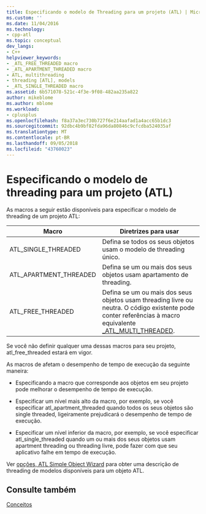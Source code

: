 ```yaml
---
title: Especificando o modelo de Threading para um projeto (ATL) | Microsoft Docs
ms.custom: ''
ms.date: 11/04/2016
ms.technology:
- cpp-atl
ms.topic: conceptual
dev_langs:
- C++
helpviewer_keywords:
- _ATL_FREE_THREADED macro
- _ATL_APARTMENT_THREADED macro
- ATL, multithreading
- threading [ATL], models
- _ATL_SINGLE_THREADED macro
ms.assetid: 6b571078-521c-4f3e-9f08-482aa235a822
author: mikeblome
ms.author: mblome
ms.workload:
- cplusplus
ms.openlocfilehash: f8a37a3ec730b727f6e214aafad1a4acc65b1dc3
ms.sourcegitcommit: 92dbc4b9bf82fda96da80846c9cfcdba524035af
ms.translationtype: MT
ms.contentlocale: pt-BR
ms.lasthandoff: 09/05/2018
ms.locfileid: "43760023"
---
```

# <a name="specifying-the-threading-model-for-a-project-atl"></a>Especificando o modelo de threading para um projeto (ATL)

As macros a seguir estão disponíveis para especificar o modelo de threading de um projeto ATL:

|Macro|Diretrizes para usar|
|-----------|--------------------------|
|ATL_SINGLE_THREADED|Defina se todos os seus objetos usam o modelo de threading único.|
|ATL_APARTMENT_THREADED|Defina se um ou mais dos seus objetos usam apartamento de threading.|
|ATL_FREE_THREADED|Defina se um ou mais dos seus objetos usam threading livre ou neutra. O código existente pode conter referências à macro equivalente [_ATL_MULTI_THREADED](reference/compiler-options-macros.md#_atl_multi_threaded).|

Se você não definir qualquer uma dessas macros para seu projeto, atl_free_threaded estará em vigor.

As macros de afetam o desempenho de tempo de execução da seguinte maneira:

- Especificando a macro que corresponde aos objetos em seu projeto pode melhorar o desempenho de tempo de execução.

- Especificar um nível mais alto da macro, por exemplo, se você especificar atl_apartment_threaded quando todos os seus objetos são single threaded, ligeiramente prejudicará o desempenho de tempo de execução.

- Especificar um nível inferior da macro, por exemplo, se você especificar atl_single_threaded quando um ou mais dos seus objetos usam apartment threading ou threading livre, pode fazer com que seu aplicativo falhe em tempo de execução.

Ver [opções, ATL Simple Object Wizard](../atl/reference/options-atl-simple-object-wizard.md) para obter uma descrição de threading de modelos disponíveis para um objeto ATL.

## <a name="see-also"></a>Consulte também

[Conceitos](../atl/active-template-library-atl-concepts.md)


